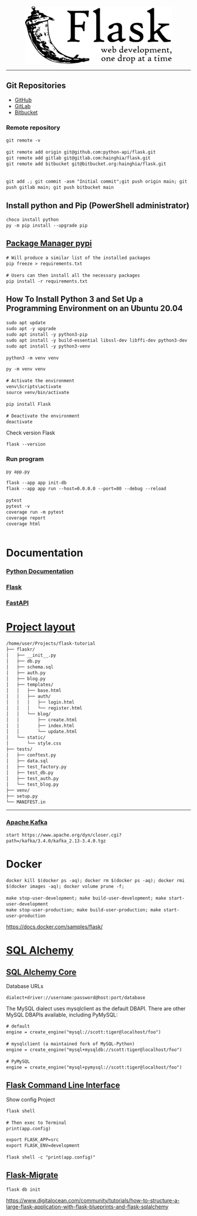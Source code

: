 <p align="center">
<a href="/" target="_blank">
<img src="logo.svg" width="400" alt="Logo">
</a></p>

___

## Git Repositories

- [GitHub](https://github.com/python-api/flask)
- [GitLab](https://gitlab.com/hainghia/flask)
- [Bitbucket](https://bitbucket.org/hainghia/flask)

### Remote repository

```shell
git remote -v

git remote add origin git@github.com:python-api/flask.git
git remote add gitlab git@gitlab.com:hainghia/flask.git
git remote add bitbucket git@bitbucket.org:hainghia/flask.git


git add .; git commit -asm "Initial commit";git push origin main; git push gitlab main; git push bitbucket main
```

## Install python and Pip (PowerShell administrator)

```shell
choco install python
py -m pip install --upgrade pip
```

## [Package Manager pypi](https://pypi.org/)

```shell
# Will produce a similar list of the installed packages
pip freeze > requirements.txt

# Users can then install all the necessary packages
pip install -r requirements.txt
```

## How To Install Python 3 and Set Up a Programming Environment on an Ubuntu 20.04

```shell
sudo apt update
sudo apt -y upgrade
sudo apt install -y python3-pip
sudo apt install -y build-essential libssl-dev libffi-dev python3-dev
sudo apt install -y python3-venv

python3 -m venv venv
```

```shell
py -m venv venv

# Activate the environment
venv\Scripts\activate
source venv/bin/activate

pip install Flask

# Deactivate the environment
deactivate
```

Check version Flask

```shell
flask --version
```

### Run program

```shell
py app.py

```

```shell
flask --app app init-db
flask --app app run --host=0.0.0.0 --port=80 --debug --reload

pytest
pytest -v
coverage run -m pytest
coverage report
coverage html


```

# Documentation

### [Python Documentation](https://docs.python.org)

### [Flask](https://palletsprojects.com/p/flask/)

### [FastAPI](https://fastapi.tiangolo.com/)

# [Project layout](https://flask.palletsprojects.com/en/2.2.x/tutorial/layout/)

```
/home/user/Projects/flask-tutorial
├── flaskr/
│   ├── __init__.py
│   ├── db.py
│   ├── schema.sql
│   ├── auth.py
│   ├── blog.py
│   ├── templates/
│   │   ├── base.html
│   │   ├── auth/
│   │   │   ├── login.html
│   │   │   └── register.html
│   │   └── blog/
│   │       ├── create.html
│   │       ├── index.html
│   │       └── update.html
│   └── static/
│       └── style.css
├── tests/
│   ├── conftest.py
│   ├── data.sql
│   ├── test_factory.py
│   ├── test_db.py
│   ├── test_auth.py
│   └── test_blog.py
├── venv/
├── setup.py
└── MANIFEST.in
```
___

### [Apache Kafka](https://kafka.apache.org/quickstart)

```shell
start https://www.apache.org/dyn/closer.cgi?path=/kafka/3.4.0/kafka_2.13-3.4.0.tgz
```

# Docker

```shell
docker kill $(docker ps -aq); docker rm $(docker ps -aq); docker rmi $(docker images -aq); docker volume prune -f;

make stop-user-development; make build-user-development; make start-user-development
make stop-user-production; make build-user-production; make start-user-production
```

https://docs.docker.com/samples/flask/


# [SQL Alchemy](https://www.sqlalchemy.org/)
## [SQL Alchemy Core](https://docs.sqlalchemy.org/en/20/core/index.html)
Database URLs
```shell
dialect+driver://username:password@host:port/database
```
The MySQL dialect uses mysqlclient as the default DBAPI. There are other MySQL DBAPIs available, including PyMySQL:

```shell
# default
engine = create_engine("mysql://scott:tiger@localhost/foo")

# mysqlclient (a maintained fork of MySQL-Python)
engine = create_engine("mysql+mysqldb://scott:tiger@localhost/foo")

# PyMySQL
engine = create_engine("mysql+pymysql://scott:tiger@localhost/foo")
```

## [Flask Command Line Interface](https://flask.palletsprojects.com/en/2.2.x/cli/)

Show config Project
```shell
flask shell

# Then exec to Terminal
print(app.config)
```

```shell
export FLASK_APP=src
export FLASK_ENV=development

flask shell -c "print(app.config)"
```

## [Flask-Migrate](https://flask-migrate.readthedocs.io/en/latest/index.html)
```shell
flask db init
```












https://www.digitalocean.com/community/tutorials/how-to-structure-a-large-flask-application-with-flask-blueprints-and-flask-sqlalchemy